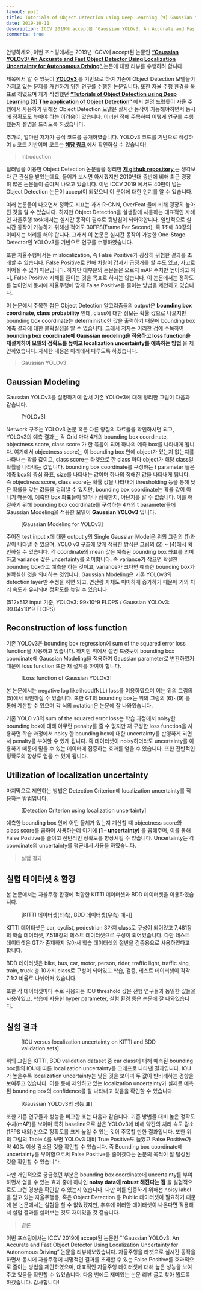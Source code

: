 ```yaml
---
layout: post
title: Tutorials of Object Detection using Deep Learning [9] Gaussian YOLOv3. An Accurate and Fast Object Detector Using Localization Uncertainty for Autonomous Driving Review
date: 2019-10-11
description: ICCV 2019에 accept된 “Gaussian YOLOv3. An Accurate and Fast Object Detector Using Localization Uncertainty for Autonomous Driving” 논문에 대한 리뷰를 수행하였습니다.
comments: true
---
```


안녕하세요, 이번 포스팅에서는 2019년 ICCV에 accept된 논문인 
 <a href="https://arxiv.org/pdf/1904.04620.pdf" target="_blank"><b> “Gaussian YOLOv3: An Accurate and Fast Object Detector Using Localization Uncertainty for Autonomous Driving” </b></a> 
논문에 대한 리뷰를 수행하려 합니다. 

제목에서 알 수 있듯이 
<a href="https://pjreddie.com/media/files/papers/YOLOv3.pdf" target="_blank"><b> YOLOv3 </b></a>
를 기반으로 하여 기존에 Object Detection 모델들이 가지고 있는 문제를 개선하기 위한 연구를 수행한 논문입니다. 또한 자율 주행 환경을 목표로 하였으며 제가 작성했던 
<a href="https://hoya012.github.io/blog/Tutorials-of-Object-Detection-Using-Deep-Learning-the-application-of-object-detection/" target="_blank"><b> “Tutorials of Object Detection using Deep Learning [3] The application of Object Detection” </b></a> 
에서 설명 드렸듯이 자율 주행에서 사용하기 위해선 Object Detection 모델은 실시간 동작이 가능해야하면서 동시에 정확도도 높아야 하는 어려움이 있습니다. 이러한 점에 주목하여 어떻게 연구를 수행했는지 설명을 드리도록 하겠습니다.

추가로, 얼마전 저자가 공식 코드를 공개하였습니다. YOLOv3 코드를 기반으로 작성하여 c 코드 기반이며 코드는 
<a href="https://github.com/jwchoi384/Gaussian_YOLOv3" target="_blank"><b> 해당 링크 </b></a> 
에서 확인하실 수 있습니다!

<blockquote> Introduction </blockquote>
딥러닝을 이용한 Object Detection 논문들을 정리한 
<a href="https://github.com/hoya012/deep_learning_object_detection" target="_blank"><b> 제 github repository </b></a> 
는 생각보다 큰 관심을 받았는데요, 들어가 보시면 아시겠지만 2010년대 중반에 비해 최근 굉장히 많은 논문들이 쏟아져 나오고 있습니다. 이번 ICCV 2019 에서도 40편이 넘는 Object Detection 논문이 accept이 되었으니 이 분야에 대한 인기를 알 수 있습니다. 


여러 논문들이 나오면서 정확도 지표는 과거 R-CNN, OverFeat 들에 비해 굉장히 높아진 것을 알 수 있습니다. 하지만 Object Detection을 실생활에 사용하는 대표적인 사례인 자율주행 task에서는 실시간 동작이 필수로 뒷받침이 되어야합니다. 일반적으로 실시간 동작이 가능하기 위해선 적어도 30FPS(Frame Per Second), 즉 1초에 30장의 이미지는 처리를 해야 합니다. 그래서 이 논문은 실시간 동작이 가능한 One-Stage Detector인 YOLOv3를 기반으로 연구를 수행하였습니다. 


또한 자율주행에서는 mislocalization, 즉 False Positive가 굉장히 위험한 결과를 초래할 수 있습니다. False Positive로 인해 차량이 갑자기 급정거를 할 수도 있고, 사고로 이어질 수 있기 때문입니다. 하지만 대부분의 논문들은 오로지 mAP 수치만 높이려고 하지, False Positive 자체를 줄이는 것을 목표로 하지는 않습니다. 이 논문에서는 정확도를 높이면서 동시에 자율주행에 맞게 False Positive를 줄이는 방법을 제안하고 있습니다.


이 논문에서 주목한 점은 Object Detection 알고리즘들의 output은 **bounding box coordinate, class probability** 인데, class에 대한 정보는 확률 값으로 나오지만 bounding box coordinate는 deterministic한 값을 출력하기 때문에 bounding box 예측 결과에 대한 불확실성을 알 수 없습니다. 그래서 저자는 이러한 점에 주목하여 **bounding box coordinate에 Gaussian modeling을 적용하고 loss function을 재설계하여 모델의 정확도를 높이고 localization uncertainty를 예측하는 방법** 을 제안하였습니다. 자세한 내용은 아래에서 다루도록 하겠습니다. 

<blockquote> Gaussian YOLOv3 </blockquote>

## Gaussian Modeling
Gaussian YOLOv3를 설명하기에 앞서 기존 YOLOv3에 대해 정리한 그림이 다음과 같습니다. 
<figure>
	<img src="{{ '/assets/img/object_detection_ninth/1.PNG' | prepend: site.baseurl }}" alt=""> 
	<figcaption> [YOLOv3] </figcaption>
</figure> 

Network 구조는 YOLOv3 논문 혹은 다른 양질의 자료들을 확인하시면 되고, YOLOv3의 예측 결과는 각 Grid 마다 4개의 bounding box coordinate, objectness score, class score 가 한 묶음이 되어 하나의 예측 box를 나타내게 됩니다. 여기에서 objectness score는 이 bounding box 안에 object가 있는지 없는지를 나타내는 확률 값이고, class score는 타겟으로 한 class 마다 object가 해당 class일 확률을 나타내는 값입니다. bounding box coordinate를 구성하는 t parameter 들은 예측 box의 중심 좌표, size를 나타내는 값이며 하나의 정해진 값을 나타내게 됩니다. 즉 objectness score, class score는 확률 값을 나타내어 thresholding 등을 통해 낮은 확률을 갖는 값들을 걸러낼 수 있지만, bounding box coordinate는 확률 값이 아니기 때문에, 예측한 box 좌표들이 얼마나 정확한지, 아닌지를 알 수 없습니다. 이를 해결하기 위해 bounding box coordinate를 구성하는 4개의 t parameter들에 Gaussian Modeling을 적용한 모델이 **Gaussian YOLOv3** 입니다. 

<figure>
	<img src="{{ '/assets/img/object_detection_ninth/2.PNG' | prepend: site.baseurl }}" alt=""> 
	<figcaption> [Gaussian Modeling for YOLOv3] </figcaption>
</figure> 

주어진 test input x에 대한 output y의 Single Gaussian Model은 위의 그림의 (1)과 같이 나타낼 수 있으며, YOLO v3 구조에 맞게 적용한 방식은 그림의 (2) ~ (4)에서 확인하실 수 있습니다. 각 coordinate의 mean 값은 예측된 bounding box 좌표를 의미하고 variance 값은 uncertainty를 의미합니다. 즉 variance가 작으면 확실한 bounding box라고 예측을 하는 것이고, variance가 크다면 예측한 bounding box가 불확실한 것을 의미하는 것입니다. Gaussian Modeling은 기존 YOLOv3의 detection layer만 수정을 하면 되고, 연산량 자체도 미미하게 증가하기 때문에 거의 처리 속도가 유지되며 정확도를 높일 수 있습니다. 


(512x512 input 기준, YOLOv3: 99x10^9 FLOPS / Gaussian YOLOv3: 99.04x10^9 FLOPS)


## Reconstruction of loss function
기존 YOLOv3은 bounding box regression에 sum of the squared error loss function을 사용하고 있습니다. 하지만 위에서 설명 드렸듯이 bounding box coordinate에 Gaussian Modeling을 적용하여 Gaussian parameter로 변환하였기 때문에 loss function 또한 재 설계를 하여야 합니다. 

<figure>
	<img src="{{ '/assets/img/object_detection_ninth/3.PNG' | prepend: site.baseurl }}" alt=""> 
	<figcaption> [Loss function of Gaussian YOLOv3] </figcaption>
</figure> 

본 논문에서는 negative log likelihood(NLL) loss를 이용하였으며 이는 위의 그림의 (5)에서 확인하실 수 있습니다. 또한 GT의 bounding box는 위의 그림의 (6)~(9) 를 통해 계산할 수 있으며 각 식의 notation은 논문에 잘 나와있습니다. 

기존 YOLO v3의 sum of the squared error loss는 학습 과정에서 noisy한 bounding box에 대해 아무런 penalty를 줄 수 없지만 재 구성한 loss function을 사용하면 학습 과정에서 noisy 한 bounding box에 대한 uncertainty를 반영하게 되면서 penalty를 부여할 수 있게 됩니다. 즉 데이터셋이 noisy하더라도 uncertainty를 이용하기 때문에 믿을 수 있는 데이터에 집중하는 효과를 얻을 수 있습니다. 또한 전반적인 정확도의 향상도 얻을 수 있게 됩니다. 

## Utilization of localization uncertainty
마지막으로 제안하는 방법은 Detection Criterion에 localization uncertainty를 적용하는 방법입니다. 

<figure>
	<img src="{{ '/assets/img/object_detection_ninth/6.PNG' | prepend: site.baseurl }}" alt=""> 
	<figcaption> [Detection Criterion using localization uncertainty] </figcaption>
</figure> 

예측한 bounding box 안에 어떤 물체가 있는지 계산할 때 objectness score와 class score를 곱하여 사용하는데 여기에 **(1 – uncertainty)** 를 곱해주며, 이를 통해 False Positive를 줄이고 전반적인 정확도를 향상시킬 수 있습니다. Uncertainty는 각 coordinate의 uncertainty를 평균내서 사용을 하였습니다. 
 
<blockquote> 실험 결과 </blockquote>

## 실험 데이터셋 & 환경
본 논문에서는 자율주행 환경에 적합한 KITTI 데이터셋과 BDD 데이터셋을 이용하였습니다.

<figure>
	<img src="{{ '/assets/img/object_detection_ninth/7.PNG' | prepend: site.baseurl }}" alt=""> 
	<figcaption> [KITTI 데이터셋(좌측), BDD 데이터셋(우측) 예시] </figcaption>
</figure> 


 KITTI 데이터셋은 car, cyclist, pedestrian 3가지 class로 구성이 되어있고 7,481장의 학습 데이터셋, 7,518장의 테스트 데이터셋으로 구성이 되어있습니다. 다만 테스트 데이터셋은 GT가 존재하지 않아서 학습 데이터셋의 절반을 검증용으로 사용하였다고 합니다.  

BDD 데이터셋은 bike, bus, car, motor, person, rider, traffic light, traffic sing, train, truck 총 10가지 class로 구성이 되어있고 학습, 검증, 테스트 데이터셋이 각각 7:1:2 비율로 나뉘어져 있습니다. 

또한 각 데이터셋마다 주로 사용되는 IOU threshold 값은 선행 연구들과 동일한 값들을 사용하였고, 학습에 사용한 hyper parameter, 실험 환경 등은 논문에 잘 나와있습니다.

## 실험 결과
<figure>
	<img src="{{ '/assets/img/object_detection_ninth/4.PNG' | prepend: site.baseurl }}" alt=""> 
	<figcaption> [IOU versus localization uncertainty on KITTI and BDD validation sets] </figcaption>
</figure> 

위의 그림은 KITTI, BDD validation dataset 중 car class에 대해 예측된 bounding box들의 IOU에 따른 localization uncertainty를 그래프로 나타낸 결과입니다. IOU가 높을수록 localization uncertainty는 낮은 것을 보이며 두 값이 반비례하는 경향을 보여주고 있습니다. 이를 통해 제안하고 있는 localization uncertainty가 실제로 예측된 bounding box의 confidence를 잘 나타내고 있음을 확인할 수 있습니다.

<figure>
	<img src="{{ '/assets/img/object_detection_ninth/5.PNG' | prepend: site.baseurl }}" alt=""> 
	<figcaption> [Gaussian YOLOv3의 성능 표] </figcaption>
</figure> 

또한 기존 연구들과 성능을 비교한 표는 다음과 같습니다. 기존 방법들 대비 높은 정확도 수치(mAP)를 보이며 특히 baseline으로 삼은 YOLOv3에 비해 약간의 처리 속도 감소(1FPS 내외)만으로 정확도를 크게 높일 수 있는 것이 주목할 만한 결과입니다. 또한 위의 그림의 Table 4를 보면 YOLOv3 대비 True Positive도 늘었고 False Positive가 약 40% 이상 감소된 것을 확인할 수 있습니다. 즉 Bounding box coordinate에 uncertainty를 부여함으로써 False Positive를 줄이겠다는 논문의 목적이 잘 달성된 것을 확인할 수 있습니다. 

다만 개인적으로 궁금했던 부분은 bounding box coordinate에 uncertainty를 부여하면서 얻을 수 있는 효과 중에 하나인 **noisy data에 robust 해진다는 점** 을 실험적으로도 그런 경향을 확인할 수 있는지 였습니다. 다만 이를 입증하기 위해선 noisy label을 담고 있는 자율주행용, 혹은 Object Detection 용 Public 데이터셋이 필요하기 때문에 본 논문에서는 실험을 할 수 없었겠지만, 추후에 이러한 데이터셋이 나온다면 적용해서 실험 결과를 살펴보는 것도 재미있을 것 같습니다.

<blockquote> 결론 </blockquote>
이번 포스팅에서는 ICCV 2019에 accept된 논문인 ““Gaussian YOLOv3: An Accurate and Fast Object Detector Using Localization Uncertainty for Autonomous Driving” 논문을 리뷰해보았습니다. 자율주행을 타겟으로 실시간 동작을 하면서 동시에 자율주행에 치명적인 결과를 초래할 수 있는 False Positive를 효과적으로 줄이는 방법을 제안하였으며, 대표적인 자율주행 데이터셋에 대해 높은 성능을 보여주고 있음을 확인할 수 있었습니다. 
다음 번에도 재미있는 논문 리뷰 글로 찾아 뵙도록 하겠습니다. 감사합니다!

